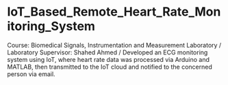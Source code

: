 # IoT_Based_Remote_Heart_Rate_Monitoring_System
Course: Biomedical Signals, Instrumentation and Measurement Laboratory /
Laboratory Supervisor: Shahed Ahmed /
Developed an ECG monitoring system using IoT, where heart rate data was processed via Arduino and MATLAB, then transmitted to the IoT cloud and notified to the concerned person via email.
